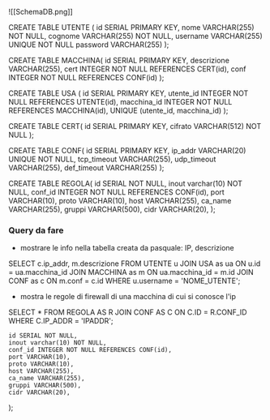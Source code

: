 ![[SchemaDB.png]]

CREATE TABLE UTENTE (
	id SERIAL PRIMARY KEY,
	nome VARCHAR(255) NOT NULL,
	cognome VARCHAR(255) NOT NULL,
	username VARCHAR(255) UNIQUE NOT NULL
	password VARCHAR(255)
 );

CREATE TABLE MACCHINA(
	id SERIAL PRIMARY KEY,
	descrizione VARCHAR(255),
	cert  INTEGER NOT NULL REFERENCES CERT(id), 
	conf INTEGER NOT NULL REFERENCES CONF(id)
  );

  CREATE TABLE USA (
	id SERIAL PRIMARY KEY,
	utente_id INTEGER NOT NULL REFERENCES UTENTE(id),
	macchina_id INTEGER NOT NULL REFERENCES MACCHINA(id),
	UNIQUE (utente_id, macchina_id)
);

CREATE TABLE CERT(
	id SERIAL PRIMARY KEY,
	cifrato VARCHAR(512) NOT NULL
);

CREATE TABLE  CONF(
	id SERIAL PRIMARY KEY,
	ip_addr VARCHAR(20) UNIQUE NOT NULL,
	tcp_timeout VARCHAR(255),
	udp_timeout VARCHAR(255),
	def_timeout VARCHAR(255)
);

CREATE TABLE REGOLA(
			id SERIAL NOT NULL,
			inout varchar(10) NOT NULL,
			conf_id INTEGER NOT NULL REFERENCES CONF(id),
			port VARCHAR(10),
			proto VARCHAR(10),
			host VARCHAR(255),
			ca_name VARCHAR(255),
			gruppi VARCHAR(500),
			cidr VARCHAR(20),
);

### Query  da fare

- mostrare le info nella tabella creata da pasquale: IP, descrizione
  
SELECT c.ip_addr, m.descrizione
FROM UTENTE u
JOIN USA as ua ON u.id = ua.macchina_id
JOIN MACCHINA as m ON ua.macchina_id = m.id
JOIN CONF as c ON m.conf = c.id
WHERE u.username = 'NOME_UTENTE';

- mostra le regole di firewall di una macchina di cui si conosce l'ip

SELECT *
FROM REGOLA AS R
JOIN CONF AS C ON C.ID = R.CONF_ID
WHERE C.IP_ADDR = 'IPADDR';

	id SERIAL NOT NULL,
	inout varchar(10) NOT NULL,
	conf_id INTEGER NOT NULL REFERENCES CONF(id),
	port VARCHAR(10),
	proto VARCHAR(10),
	host VARCHAR(255),
	ca_name VARCHAR(255),
	gruppi VARCHAR(500),
	cidr VARCHAR(20),
);
